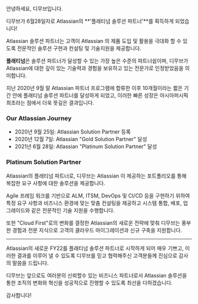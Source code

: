 

안녕하세요, 디무브입니다.

디무브가 6월28일자로 Atlassian의 **'플래티넘 솔루션 파트너'**를 획득하게 되었습니다! 

Atlassian 솔루션 파트너는 고객이 Atlassian 의 제품 도입 및 활용을 극대화 할 수 있도록 전문적인 솔루션 구현과 컨설팅 및 기술지원을 제공합니다. 

**플래티넘**은 솔루션 파트너가 달성할 수 있는 가장 높은 수준의 파트너쉽이며, 디무브가 Atlassian에 대한 깊이 있는 기술력과 경험을 보유하고 있는 전문가로 인정받았음을 의미합니다.

지난 2020년 9월 말 Atlassian 파트너 프로그램에 합류한 이후 10개월이라는 짧은 기간 안에 플래티넘 솔루션 파트너를 달성하게 되었고, 이러한 빠른 성장은 아시아퍼시픽 최초라는 점에서 더욱 뜻깊은 결과입니다. 

### Our Atlassian Journey 
 - 2020년 9월 25일: Atlassian Solution Partner 등록
 - 2020년 12월 7일: Atlassian "Gold Solution Partner" 달성
 - 2021년 6월 28일: Atlassian "Platinum Solution Partner" 달성

### Platinum Solution Partner

Atlassian의 플래티넘 파트너로, 디무브는 Atlassian 이 제공하는 포트폴리오를 통해 복잡한 요구 사항에 대한 솔루션을 제공합니다. 

Agile 프레임 워크를 기반으로 ALM, ITSM, DevOps 및 CI/CD 등을 구현하기 위하여 특정 요구 사항과 비즈니스 환경에 맞는 맞춤 컨설팅을 제공하고 시스템 통합, 배포, 업그레이드와 같은 전문적인 기술 지원을 수행합니다. 

또한 "Cloud First"로의 변화를 결정한 Atlassian의 새로운 전략에 맞춰 디무브는 풍부한 경험과 전문 지식으로 고객의 클라우드 마이그레이션과 신규 구축을 지원합니다. 

----

Atlassian의 새로운 FY22를 플래티넘 솔루션 파트너로 시작하게 되어 매우 기쁘고, 이러한 결과를 이루어 낼 수 있도록 디무브를 믿고 협력해주신 고객분들께 진심으로 감사의 말씀을 드립니다. 

디무브는 앞으로도 여러분의 신뢰할수 있는 비즈니스 파트너로서 Atlassian 솔루션을 통한 조직의 변화와 혁신을 성공적으로 진행할 수 있도록 최선을 다하겠습니다. 

감사합니다! 

<!--stackedit_data:
eyJoaXN0b3J5IjpbLTE5NzMxODM2MCwtMjEwNjA1MDUsLTE0ND
I0MDgxMTYsLTg0OTA5MzM0NiwtMTcyOTE0ODI0OSwtNTg3ODM2
MjIwXX0=
-->